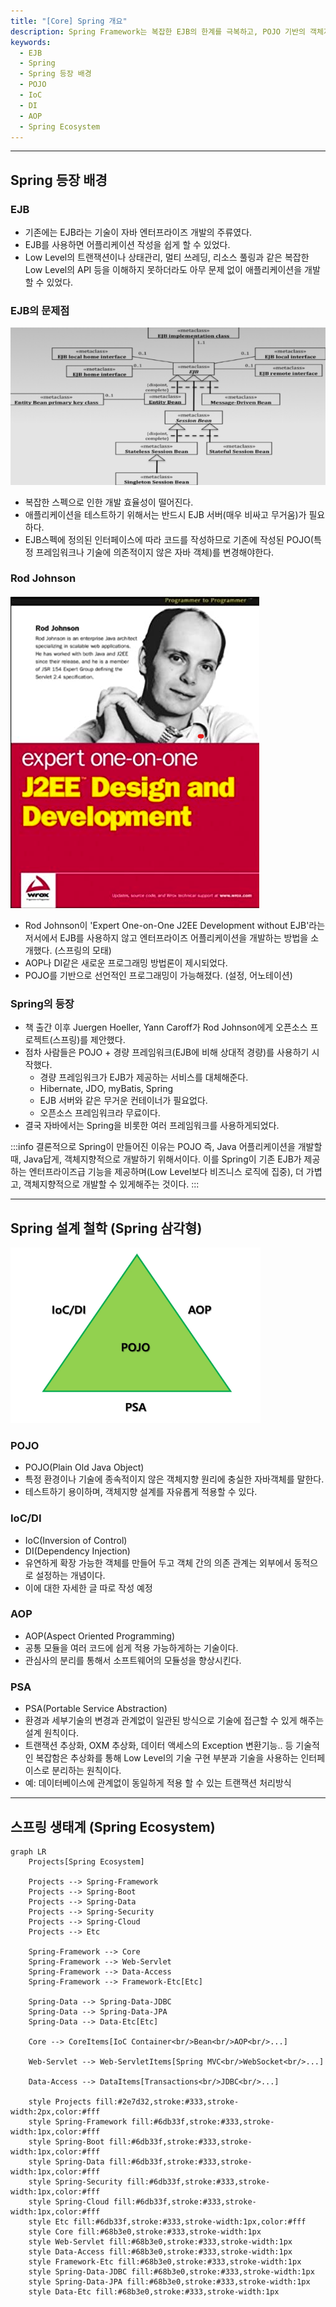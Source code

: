```yaml
---
title: "[Core] Spring 개요"
description: Spring Framework는 복잡한 EJB의 한계를 극복하고, POJO 기반의 객체지향적 개발을 가능하게 한 경량 자바 프레임워크입니다. IoC/DI, AOP, PSA 등 핵심 철학을 바탕으로 유연하고 테스트 가능한 애플리케이션 구조를 제공합니다.
keywords:
  - EJB
  - Spring
  - Spring 등장 배경
  - POJO
  - IoC
  - DI
  - AOP
  - Spring Ecosystem
---
```

---
## Spring 등장 배경

### EJB

- 기존에는 EJB라는 기술이 자바 엔터프라이즈 개발의 주류였다.
- EJB를 사용하면 어플리케이션 작성을 쉽게 할 수 있었다.
- Low Level의 트랜잭션이나 상태관리, 멀티 쓰레딩, 리소스 풀링과 같은 복잡한 Low Level의 API 등을 이해하지 못하더라도 아무 문제 없이 애플리케이션을 개발할 수 있었다.

### EJB의 문제점

![spring-intro1](./assets/spring-intro1.png)

- 복잡한 스펙으로 인한 개발 효율성이 떨어진다.
- 애플리케이션을 테스트하기 위해서는 반드시 EJB 서버(매우 비싸고 무거움)가 필요하다.
- EJB스펙에 정의된 인터페이스에 따라 코드를 작성하므로 기존에 작성된 POJO(특정 프레임워크나 기술에 의존적이지 않은 자바 객체)를 변경해야한다.

### Rod Johnson

![spring-intro2](./assets/spring-intro2.png)

- Rod Johnson이 'Expert One-on-One J2EE Development without EJB'라는 저서에서 EJB를 사용하지 않고 엔터프라이즈 어플리케이션을 개발하는 방법을 소개했다. (스프링의 모태)
- AOP나 DI같은 새로운 프로그래밍 방법론이 제시되었다. 
- POJO를 기반으로 선언적인 프로그래밍이 가능해졌다. (설정, 어노테이션)

### Spring의 등장

- 책 출간 이후 Juergen Hoeller, Yann Caroff가 Rod Johnson에게 오픈소스 프로젝트(스프링)를 제안했다.
- 점차 사람들은 POJO + 경량 프레임워크(EJB에 비해 상대적 경량)를 사용하기 시작했다.
	- 경량 프레임워크가 EJB가 제공하는 서비스를 대체해준다.
	- Hibernate, JDO, myBatis, Spring
	- EJB 서버와 같은 무거운 컨테이너가 필요없다.
	- 오픈소스 프레임워크라 무료이다.
- 결국 자바에서는 Spring을 비롯한 여러 프레임워크를 사용하게되었다.

:::info
결론적으로 Spring이 만들어진 이유는 POJO 즉, Java 어플리케이션을 개발할 때, Java답게, 객체지향적으로 개발하기 위해서이다. 이를 Spring이 기존 EJB가 제공하는 엔터프라이즈급 기능을 제공하며(Low Level보다 비즈니스 로직에 집중), 더 가볍고, 객체지향적으로 개발할 수 있게해주는 것이다.
:::

---
## Spring 설계 철학 (Spring 삼각형)

![spring-intro3](./assets/spring-intro3.png)

### POJO

- POJO(Plain Old Java Object)
- 특정 환경이나 기술에 종속적이지 않은 객체지향 원리에 충실한 자바객체를 말한다.
- 테스트하기 용이하며, 객체지향 설계를 자유롭게 적용할 수 있다.

### IoC/DI

- IoC(Inversion of Control)
- DI(Dependency Injection)
- 유연하게 확장 가능한 객체를 만들어 두고 객체 간의 의존 관계는 외부에서 동적으로 설정하는 개념이다.
- 이에 대한 자세한 글 따로 작성 예정

### AOP

- AOP(Aspect Oriented Programming)
- 공통 모듈을 여러 코드에 쉽게 적용 가능하게하는 기술이다.
- 관심사의 분리를 통해서 소프트웨어의 모듈성을 향상시킨다.

### PSA

- PSA(Portable Service Abstraction)
- 환경과 세부기술의 변경과 관계없이 일관된 방식으로 기술에 접근할 수 있게 해주는 설계 원칙이다.
- 트랜잭션 추상화, OXM 추상화, 데이터 액세스의 Exception 변환기능.. 등 기술적인 복잡함은 추상화를 통해 Low Level의 기술 구현 부분과 기술을 사용하는 인터페이스로 분리하는 원칙이다.
- 예: 데이터베이스에 관계없이 동일하게 적용 할 수 있는 트랜잭션 처리방식

---
## 스프링 생태계 (Spring Ecosystem)

```mermaid
graph LR
    Projects[Spring Ecosystem]

    Projects --> Spring-Framework
    Projects --> Spring-Boot
    Projects --> Spring-Data
    Projects --> Spring-Security
    Projects --> Spring-Cloud
    Projects --> Etc

    Spring-Framework --> Core
    Spring-Framework --> Web-Servlet
    Spring-Framework --> Data-Access
    Spring-Framework --> Framework-Etc[Etc]

    Spring-Data --> Spring-Data-JDBC
    Spring-Data --> Spring-Data-JPA
    Spring-Data --> Data-Etc[Etc]

    Core --> CoreItems[IoC Container<br/>Bean<br/>AOP<br/>...]

    Web-Servlet --> Web-ServletItems[Spring MVC<br/>WebSocket<br/>...]

    Data-Access --> DataItems[Transactions<br/>JDBC<br/>...]

    style Projects fill:#2e7d32,stroke:#333,stroke-width:2px,color:#fff
    style Spring-Framework fill:#6db33f,stroke:#333,stroke-width:1px,color:#fff
    style Spring-Boot fill:#6db33f,stroke:#333,stroke-width:1px,color:#fff
    style Spring-Data fill:#6db33f,stroke:#333,stroke-width:1px,color:#fff
    style Spring-Security fill:#6db33f,stroke:#333,stroke-width:1px,color:#fff
    style Spring-Cloud fill:#6db33f,stroke:#333,stroke-width:1px,color:#fff
    style Etc fill:#6db33f,stroke:#333,stroke-width:1px,color:#fff
    style Core fill:#68b3e0,stroke:#333,stroke-width:1px
    style Web-Servlet fill:#68b3e0,stroke:#333,stroke-width:1px
    style Data-Access fill:#68b3e0,stroke:#333,stroke-width:1px
    style Framework-Etc fill:#68b3e0,stroke:#333,stroke-width:1px
    style Spring-Data-JDBC fill:#68b3e0,stroke:#333,stroke-width:1px
    style Spring-Data-JPA fill:#68b3e0,stroke:#333,stroke-width:1px
    style Data-Etc fill:#68b3e0,stroke:#333,stroke-width:1px
```

